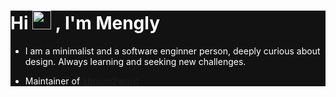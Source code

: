 <div style="background-color:#121212">
<div style="color:#fff">

<h1 >Hi <img src="https://raw.githubusercontent.com/debdutgoswami/debdutgoswami/master/assets/gifs/Hi.gif" width="30px"> , I'm Mengly</h1>

- I am a minimalist and a software enginner person, deeply curious about design. Always learning and seeking new challenges.

- Maintainer of **[khnum2word](https://khnum2word.vercel.app/)**

</div>
</div>
